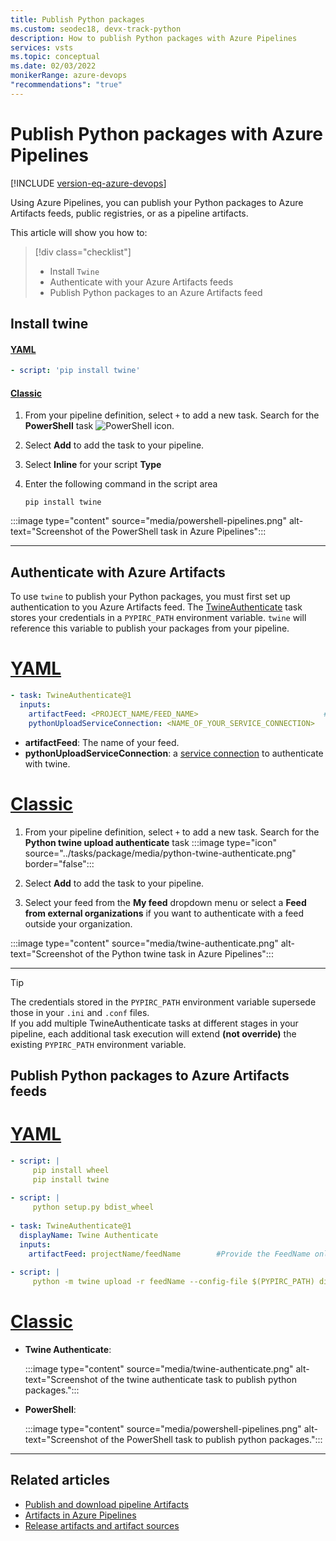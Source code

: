 ```yaml
---
title: Publish Python packages
ms.custom: seodec18, devx-track-python
description: How to publish Python packages with Azure Pipelines
services: vsts
ms.topic: conceptual
ms.date: 02/03/2022
monikerRange: azure-devops
"recommendations": "true"
---
```


# Publish Python packages with Azure Pipelines

[!INCLUDE [version-eq-azure-devops](../../includes/version-eq-azure-devops.md)]

Using Azure Pipelines, you can publish your Python packages to Azure Artifacts feeds, public registries, or as a pipeline artifacts. 

This article will show you how to: 

> [!div class="checklist"]  
> * Install `Twine` 
> * Authenticate with your Azure Artifacts feeds
> * Publish Python packages to an Azure Artifacts feed

## Install twine

#### [YAML](#tab/yaml/)

```yaml
- script: 'pip install twine'
```

#### [Classic](#tab/classic/)

1. From your pipeline definition, select `+` to add a new task. Search for the **PowerShell** task ![PowerShell icon](../tasks/utility/media/powershell.png).

1. Select **Add** to add the task to your pipeline.

1. Select **Inline** for your script **Type**

1. Enter the following command in the script area

    ```Command
    pip install twine
    ```

:::image type="content" source="media/powershell-pipelines.png" alt-text="Screenshot of the PowerShell task in Azure Pipelines":::

* * *

## Authenticate with Azure Artifacts

To use `twine` to publish your Python packages, you must first set up authentication to you Azure Artifacts feed. The [TwineAuthenticate](../tasks/package/twine-authenticate.md) task stores your  credentials in a `PYPIRC_PATH` environment variable. `twine` will reference this variable to publish your packages from your pipeline.

# [YAML](#tab/yaml)

```yaml
- task: TwineAuthenticate@1
  inputs:
    artifactFeed: <PROJECT_NAME/FEED_NAME>                            #Provide the FeedName only if you are using an organization-scoped feed.
    pythonUploadServiceConnection: <NAME_OF_YOUR_SERVICE_CONNECTION>
```

- **artifactFeed**: The name of your feed.
- **pythonUploadServiceConnection**: a [service connection](../library/service-endpoints.md#python-package-upload-service-connection) to authenticate with twine.

# [Classic](#tab/classic)

1. From your pipeline definition, select `+` to add a new task. Search for the **Python twine upload authenticate** task :::image type="icon" source="../tasks/package/media/python-twine-authenticate.png" border="false":::

1. Select **Add** to add the task to your pipeline.

1. Select your feed from the **My feed** dropdown menu or select a **Feed from external organizations** if you want to authenticate with a feed outside your organization.

:::image type="content" source="media/twine-authenticate.png" alt-text="Screenshot of the Python twine task in Azure Pipelines":::

* * *

> [!TIP]
> The credentials stored in the `PYPIRC_PATH` environment variable supersede those in your `.ini` and `.conf` files.  
> If you add multiple TwineAuthenticate tasks at different stages in your pipeline, each additional task execution will extend **(not override)** the existing `PYPIRC_PATH` environment variable.

## Publish Python packages to Azure Artifacts feeds

# [YAML](#tab/yaml)

```YAML
- script: |
     pip install wheel
     pip install twine
  
- script: |
     python setup.py bdist_wheel
   
- task: TwineAuthenticate@1
  displayName: Twine Authenticate
  inputs:
    artifactFeed: projectName/feedName        #Provide the FeedName only if you are using an organization-scoped feed.
  
- script: |
     python -m twine upload -r feedName --config-file $(PYPIRC_PATH) dist/*.whl
```

# [Classic](#tab/classic)

- **Twine Authenticate**:

    :::image type="content" source="media/twine-authenticate.png" alt-text="Screenshot of the twine authenticate task to publish python packages.":::

- **PowerShell**:

    :::image type="content" source="media/powershell-pipelines.png" alt-text="Screenshot of the PowerShell task to publish python packages.":::

* * *

## Related articles

- [Publish and download pipeline Artifacts](./pipeline-artifacts.md)
- [Artifacts in Azure Pipelines](./build-artifacts.md)
- [Release artifacts and artifact sources](../release/artifacts.md)
